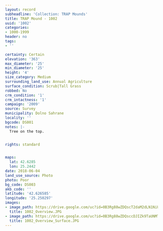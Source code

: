 ```yaml
---
layout: record
subheadline: 'Collection: TRAP Mounds'
title: TRAP Mound - 1002
uuid: '1002'
categories:
- 1000-1999
header: no
tags:
- ''

certainty: Certain
elevation: '363'
max_diameter: '25'
min_diameter: '25'
height: '4'
size_category: Medium
surrounding_land_use: Annual Agriculture
surface_condition: Scrub|Tall Grass
robbed: No
crm_condition: '1'
crm_intactness: '1'
campaign: '2009'
source: Survey
municipality: Dolno Sahrane
locality: ''
bgcode: DS001
notes: |-
  Tree on the top.


rights: standard


maps:
  lat: 42.6285
  lon: 25.2442
date: 2018-06-04
land_use_source: Photo
photo: Poor
bg_code: DS003
akb_code: ''
latitude: '42.626585'
longitude: '25.250297'
images:
- image_path: https://drive.google.com/uc?id=0B3Rg88wZDQscT2daM2dLN1NiUEE
  title: 1002_Overview.JPG
- image_path: https://drive.google.com/uc?id=0B3Rg88wZDQsccDJIZk9TaUNMTFU
  title: 1002_Overview_Surface.JPG
---
```

